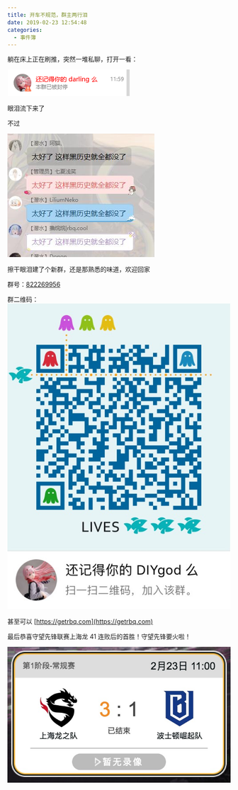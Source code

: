 ```yaml
---
title: 开车不规范，群主两行泪
date: 2019-02-23 12:54:48
categories:
  - 事件簿
---
```

躺在床上正在刷推，突然一堆私聊，打开一看：

![](/images/qq-group1.png)

眼泪流下来了

不过

![](/images/qq-group2.jpg)

擦干眼泪建了个新群，还是那熟悉的味道，欢迎回家

群号：[822269956](https://jq.qq.com/?_wv=1027&k=56GrWq2)
<!--more-->

群二维码：
![](/images/qq-group.jpg)

甚至可以 [https://getrbq.com](https://getrbq.com)

最后恭喜守望先锋联赛上海龙 41 连败后的首胜！守望先锋要火啦！

![](/images/qq-group3.jpg)